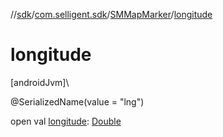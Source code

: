//[sdk](../../../index.md)/[com.selligent.sdk](../index.md)/[SMMapMarker](index.md)/[longitude](longitude.md)

# longitude

[androidJvm]\

@SerializedName(value = &quot;lng&quot;)

open val [longitude](longitude.md): [Double](https://kotlinlang.org/api/latest/jvm/stdlib/kotlin/-double/index.html)
